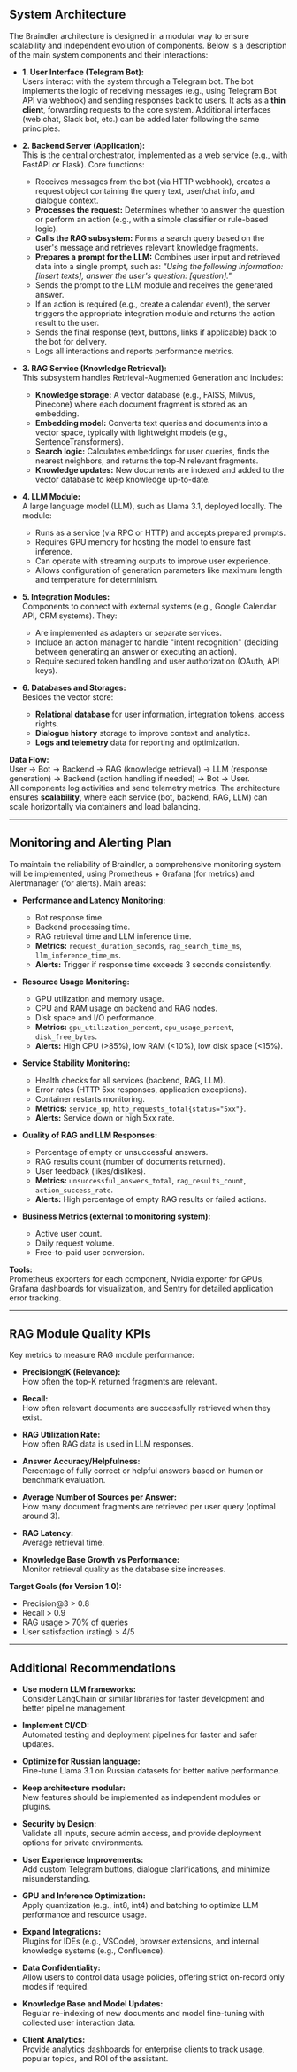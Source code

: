 ## System Architecture

The Braindler architecture is designed in a modular way to ensure scalability and independent evolution of components. Below is a description of the main system components and their interactions:

- **1. User Interface (Telegram Bot):**  
  Users interact with the system through a Telegram bot. The bot implements the logic of receiving messages (e.g., using Telegram Bot API via webhook) and sending responses back to users. It acts as a **thin client**, forwarding requests to the core system. Additional interfaces (web chat, Slack bot, etc.) can be added later following the same principles.

- **2. Backend Server (Application):**  
  This is the central orchestrator, implemented as a web service (e.g., with FastAPI or Flask). Core functions:
  - Receives messages from the bot (via HTTP webhook), creates a request object containing the query text, user/chat info, and dialogue context.
  - **Processes the request:** Determines whether to answer the question or perform an action (e.g., with a simple classifier or rule-based logic).
  - **Calls the RAG subsystem:** Forms a search query based on the user's message and retrieves relevant knowledge fragments.
  - **Prepares a prompt for the LLM:** Combines user input and retrieved data into a single prompt, such as: *"Using the following information: [insert texts], answer the user's question: [question]."*
  - Sends the prompt to the LLM module and receives the generated answer.
  - If an action is required (e.g., create a calendar event), the server triggers the appropriate integration module and returns the action result to the user.
  - Sends the final response (text, buttons, links if applicable) back to the bot for delivery.
  - Logs all interactions and reports performance metrics.

- **3. RAG Service (Knowledge Retrieval):**  
  This subsystem handles Retrieval-Augmented Generation and includes:
  - **Knowledge storage:** A vector database (e.g., FAISS, Milvus, Pinecone) where each document fragment is stored as an embedding.
  - **Embedding model:** Converts text queries and documents into a vector space, typically with lightweight models (e.g., SentenceTransformers).
  - **Search logic:** Calculates embeddings for user queries, finds the nearest neighbors, and returns the top-N relevant fragments.
  - **Knowledge updates:** New documents are indexed and added to the vector database to keep knowledge up-to-date.

- **4. LLM Module:**  
  A large language model (LLM), such as Llama 3.1, deployed locally. The module:
  - Runs as a service (via RPC or HTTP) and accepts prepared prompts.
  - Requires GPU memory for hosting the model to ensure fast inference.
  - Can operate with streaming outputs to improve user experience.
  - Allows configuration of generation parameters like maximum length and temperature for determinism.

- **5. Integration Modules:**  
  Components to connect with external systems (e.g., Google Calendar API, CRM systems). They:
  - Are implemented as adapters or separate services.
  - Include an action manager to handle "intent recognition" (deciding between generating an answer or executing an action).
  - Require secured token handling and user authorization (OAuth, API keys).

- **6. Databases and Storages:**  
  Besides the vector store:
  - **Relational database** for user information, integration tokens, access rights.
  - **Dialogue history** storage to improve context and analytics.
  - **Logs and telemetry** data for reporting and optimization.

**Data Flow:**  
User → Bot → Backend → RAG (knowledge retrieval) → LLM (response generation) → Backend (action handling if needed) → Bot → User.  
All components log activities and send telemetry metrics. The architecture ensures **scalability**, where each service (bot, backend, RAG, LLM) can scale horizontally via containers and load balancing.

---

## Monitoring and Alerting Plan

To maintain the reliability of Braindler, a comprehensive monitoring system will be implemented, using Prometheus + Grafana (for metrics) and Alertmanager (for alerts). Main areas:

- **Performance and Latency Monitoring:**
  - Bot response time.
  - Backend processing time.
  - RAG retrieval time and LLM inference time.
  - **Metrics:** `request_duration_seconds`, `rag_search_time_ms`, `llm_inference_time_ms`.
  - **Alerts:** Trigger if response time exceeds 3 seconds consistently.

- **Resource Usage Monitoring:**
  - GPU utilization and memory usage.
  - CPU and RAM usage on backend and RAG nodes.
  - Disk space and I/O performance.
  - **Metrics:** `gpu_utilization_percent`, `cpu_usage_percent`, `disk_free_bytes`.
  - **Alerts:** High CPU (>85%), low RAM (<10%), low disk space (<15%).

- **Service Stability Monitoring:**
  - Health checks for all services (backend, RAG, LLM).
  - Error rates (HTTP 5xx responses, application exceptions).
  - Container restarts monitoring.
  - **Metrics:** `service_up`, `http_requests_total{status="5xx"}`.
  - **Alerts:** Service down or high 5xx rate.

- **Quality of RAG and LLM Responses:**
  - Percentage of empty or unsuccessful answers.
  - RAG results count (number of documents returned).
  - User feedback (likes/dislikes).
  - **Metrics:** `unsuccessful_answers_total`, `rag_results_count`, `action_success_rate`.
  - **Alerts:** High percentage of empty RAG results or failed actions.

- **Business Metrics (external to monitoring system):**
  - Active user count.
  - Daily request volume.
  - Free-to-paid user conversion.

**Tools:**  
Prometheus exporters for each component, Nvidia exporter for GPUs, Grafana dashboards for visualization, and Sentry for detailed application error tracking.

---

## RAG Module Quality KPIs

Key metrics to measure RAG module performance:

- **Precision@K (Relevance):**  
  How often the top-K returned fragments are relevant.

- **Recall:**  
  How often relevant documents are successfully retrieved when they exist.

- **RAG Utilization Rate:**  
  How often RAG data is used in LLM responses.

- **Answer Accuracy/Helpfulness:**  
  Percentage of fully correct or helpful answers based on human or benchmark evaluation.

- **Average Number of Sources per Answer:**  
  How many document fragments are retrieved per user query (optimal around 3).

- **RAG Latency:**  
  Average retrieval time.

- **Knowledge Base Growth vs Performance:**  
  Monitor retrieval quality as the database size increases.

**Target Goals (for Version 1.0):**
- Precision@3 > 0.8
- Recall > 0.9
- RAG usage > 70% of queries
- User satisfaction (rating) > 4/5

---

## Additional Recommendations

- **Use modern LLM frameworks:**  
  Consider LangChain or similar libraries for faster development and better pipeline management.

- **Implement CI/CD:**  
  Automated testing and deployment pipelines for faster and safer updates.

- **Optimize for Russian language:**  
  Fine-tune Llama 3.1 on Russian datasets for better native performance.

- **Keep architecture modular:**  
  New features should be implemented as independent modules or plugins.

- **Security by Design:**  
  Validate all inputs, secure admin access, and provide deployment options for private environments.

- **User Experience Improvements:**  
  Add custom Telegram buttons, dialogue clarifications, and minimize misunderstanding.

- **GPU and Inference Optimization:**  
  Apply quantization (e.g., int8, int4) and batching to optimize LLM performance and resource usage.

- **Expand Integrations:**  
  Plugins for IDEs (e.g., VSCode), browser extensions, and internal knowledge systems (e.g., Confluence).

- **Data Confidentiality:**  
  Allow users to control data usage policies, offering strict on-record only modes if required.

- **Knowledge Base and Model Updates:**  
  Regular re-indexing of new documents and model fine-tuning with collected user interaction data.

- **Client Analytics:**  
  Provide analytics dashboards for enterprise clients to track usage, popular topics, and ROI of the assistant.
